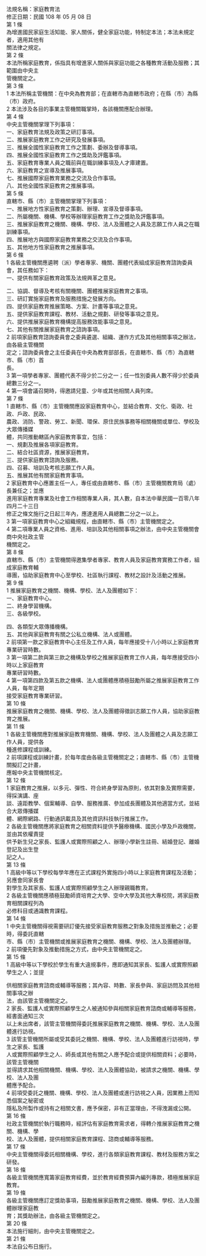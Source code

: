 法規名稱：家庭教育法  
修正日期：民國 108 年 05 月 08 日  
第 1 條  
為增進國民家庭生活知能、家人關係，健全家庭功能，特制定本法；本法未規定者，適用其他有  
關法律之規定。  
第 2 條  
本法所稱家庭教育，係指具有增進家人關係與家庭功能之各種教育活動及服務；其範圍由中央主  
管機關定之。  
第 3 條  
1 本法所稱主管機關：在中央為教育部；在直轄市為直轄市政府；在縣（市）為縣（市）政府。  
2 本法涉及各目的事業主管機關職掌時，各該機關應配合辦理。  
第 4 條  
中央主管機關掌理下列事項：  
一、家庭教育法規及政策之研訂事項。  
二、推展家庭教育工作之研究及發展事項。  
三、推展全國性家庭教育工作之策劃、委辦及督導事項。  
四、推展全國性家庭教育工作之獎助及評鑑事項。  
五、家庭教育專業人員之職前與在職訓練事項及人才庫建置。  
六、家庭教育之宣導及推展事項。  
七、推展國際家庭教育業務之交流及合作事項。  
八、其他全國性家庭教育之推展事項。  
第 5 條  
直轄市、縣（市）主管機關掌理下列事項：  
一、推展地方性家庭教育之策劃、辦理、宣導及督導事項。  
二、所屬機關、機構、學校等辦理家庭教育工作之獎助及評鑑事項。  
三、推展家庭教育之機關、機構、學校、法人及團體之人員及志願工作人員之在職訓練事項。  
四、推展地方與國際家庭教育業務之交流及合作事項。  
五、其他地方性家庭教育之推展事項。  
第 6 條  
1 各級主管機關應遴聘（派）學者專家、機關、團體代表組成家庭教育諮詢委員會，其任務如下：  
一、提供有關家庭教育政策及法規興革之意見。  


二、協調、督導及考核有關機關、團體推展家庭教育之事項。  
三、研訂實施家庭教育及服務措施之發展方向。  
四、提供家庭教育推展策略、方案、計畫等事項之意見。  
五、提供家庭教育課程、教材、活動之規劃、研發等事項之意見。  
六、提供推展家庭教育機構提高服務效能事項之意見。  
七、其他有關推展家庭教育之諮詢事項。  
2 前項家庭教育諮詢委員會之委員遴選、組織、運作方式及其他相關事項之辦法，由各級主管機關  
定之；諮詢委員會之主任委員在中央為教育部部長，在直轄市、縣（市）為直轄市、縣（市）首  
長。  
3 第一項學者專家、團體代表不得少於二分之一；任一性別委員人數不得少於委員總數三分之一。  
4 第一項會議召開時，得邀請兒童、少年或其他相關人員列席。  
第 7 條  
1 直轄市、縣（市）主管機關應設家庭教育中心，並結合教育、文化、衛政、社政、戶政、民政、  
農政、消防、警政、勞工、新聞、環保、原住民族事務等相關機關或單位、學校及大眾傳播媒  
體，共同推動轄區內家庭教育事宜，包括：  
一、規劃及推展各項家庭教育。  
二、結合社區資源，推展家庭教育。  
三、提供家庭教育諮詢及服務。  
四、召募、培訓及考核志願工作人員。  
五、推展其他有關家庭教育事項。  
2 家庭教育中心應置主任一人，專任或由直轄市、縣（市）主管機關教育局（處）長兼任之；並應  
進用家庭教育專業及社會工作相關專業人員，其人數，自本法中華民國一百零八年四月二十三日  
修正之條文施行之日起三年內，應達進用人員總數二分之一以上。  
3 第一項家庭教育中心之組織規程，由直轄市、縣（市）主管機關定之。  
4 第二項專業人員之資格、進用、培訓及其他相關事項之辦法，由中央主管機關會商中央社政主管  
機關定之。  
第 8 條  
直轄市、縣（市）主管機關得邀集學者專家、教育人員及家庭教育實務工作者，組成家庭教育輔  
導團，協助家庭教育中心至學校、社區執行課程、教材之設計及活動之推展。  
第 9 條  
1 推展家庭教育之機關、機構、學校、法人及團體如下：  
一、家庭教育中心。  
二、終身學習機構。  
三、各級學校。  


四、各類型大眾傳播機構。  
五、其他與家庭教育有關之公私立機構、法人或團體。  
2 前項第一款之家庭教育中心主任及工作人員，每年應接受十八小時以上家庭教育專業研習時數。  
3 第一項第二款與第三款之機構及學校之推展家庭教育工作人員，每年應接受四小時以上家庭教育  
專業研習時數。  
4 第一項第四款及第五款之機構、法人或團體應積極鼓勵所屬之推展家庭教育工作人員，每年定期  
接受家庭教育專業研習。  
第 10 條  
推展家庭教育之機關、機構、學校、法人及團體得徵訓志願工作人員，協助家庭教育之推展。  
第 11 條  
1 各級主管機關應對推展家庭教育機關、機構、學校、法人及團體之人員及志願工作人員，提供各  
種進修課程或訓練。  
2 前項課程或訓練計畫，於每年度由各級主管機關定之；直轄市、縣（市）主管機關擬訂之計畫，  
應報中央主管機關核定。  
第 12 條  
1 家庭教育之推展，以多元、彈性、符合終身學習為原則，依其對象及實際需要，得採演講、座  
談、遠距教學、個案輔導、自學、服務推廣、參加成長團體及其他適當方式，並結合大眾傳播媒  
體、網際網路、行動通訊載具及其他資訊科技執行推展工作。  
2 各級主管機關應將家庭教育之相關資料提供予醫療機構、國民小學及戶政機關，並由其依權責提  
供予新生兒之家長、監護人或實際照顧之人、辦理小學新生註冊、結婚登記、離婚登記及出生登  
記之人。  
第 13 條  
1 高級中等以下學校每學年應在正式課程外實施四小時以上家庭教育課程及活動；另應會同家長會  
對學生及其家長、監護人或實際照顧學生之人辦理親職教育。  
2 各級主管機關應積極鼓勵師資培育之大學、空中大學及其他大專校院，將家庭教育相關課程列為  
必修科目或通識教育課程。  
第 14 條  
1 中央主管機關得視需要研訂優先接受家庭教育服務之對象及措施並推動之；必要時，得委託直轄  
市、縣（市）主管機關或推展家庭教育之機關、機構、學校、法人及團體辦理。  
2 前項優先對象及推動措施之方式，由中央主管機關定之。  
第 15 條  
1 高級中等以下學校於學生有重大違規事件，應即通知其家長、監護人或實際照顧學生之人；並提  


供相關家庭教育諮商或輔導等服務；其內容、時數、家長參與、家庭訪問及其他相關事項之辦  
法，由該管主管機關定之。  
2 家長、監護人或實際照顧學生之人被通知參與相關家庭教育諮商或輔導等服務，經書面通知三次  
以上未出席者，該管主管機關得委託推展家庭教育之機關、機構、學校、法人及團體進行訪視。  
3 該管主管機關所屬或受其委託之機關、機構、學校、法人及團體進行訪視時，學生之家長、監護  
人或實際照顧學生之人、師長或其他有關之人應予配合或提供相關資料；必要時，該管主管機關  
並得請求其他相關機關、機構、學校、法人及團體協助，被請求之機關、機構、學校、法人及團  
體應予配合。  
4 前項受委託之機關、機構、學校、法人及團體或進行訪視之人員，因業務上而知悉個案之秘密或  
隱私及所製作或持有之相關文書，應予保密，非有正當理由，不得洩漏或公開。  
第 16 條  
社政主管機關於執行職務時，經評估有家庭教育需求者，得轉介推展家庭教育之機關、機構、學  
校、法人及團體，提供相關家庭教育課程、諮商或輔導等服務。  
第 17 條  
中央主管機關得委託相關機構、學校，進行各類家庭教育課程、教材及服務方案之研發。  
第 18 條  
各級主管機關應寬籌家庭教育經費，並於教育經費預算內編列專款，積極推展家庭教育。  
第 19 條  
各級主管機關應訂定獎助事項，鼓勵推展家庭教育之機關、機構、學校、法人及團體辦理家庭教  
育；其獎助辦法，由各級主管機關定之。  
第 20 條  
本法施行細則，由中央主管機關定之。  
第 21 條  
本法自公布日施行。  


